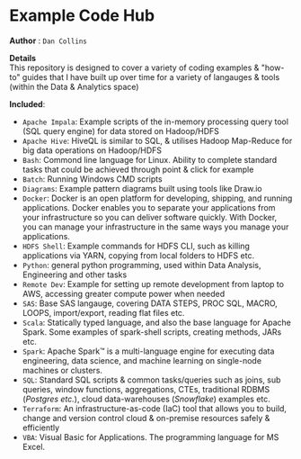# Example Code Hub

**Author** : `Dan Collins`

**Details**<br>
This repository is designed to cover a variety of coding examples & "how-to" guides that I have built up over time for a variety of langauges & tools (within the Data & Analytics space)

**Included**:<br>

- `Apache Impala`: Example scripts of the in-memory processing query tool (SQL query engine) for data stored on Hadoop/HDFS
- `Apache Hive`: HiveQL is similar to SQL, & utilises Hadoop Map-Reduce for big data operations on Hadoop/HDFS
- `Bash`: Commond line language for Linux. Ability to complete standard tasks that could be achieved through point & click for example
- `Batch`: Running Windows CMD scripts
- `Diagrams`: Example pattern diagrams built using tools like Draw.io
- `Docker`: Docker is an open platform for developing, shipping, and running applications. Docker enables you to separate your applications from your infrastructure so you can deliver software quickly. With Docker, you can manage your infrastructure in the same ways you manage your applications.
- `HDFS Shell`: Example commands for HDFS CLI, such as killing applications via YARN, copying from local folders to HDFS etc. 
- `Python`: general python programming, used within Data Analysis, Engineering and other tasks
- `Remote Dev`: Example for setting up remote development from laptop to AWS, accessing greater compute power when needed
- `SAS`: Base SAS langauge, covering DATA STEPS, PROC SQL, MACRO, LOOPS, import/export, reading flat files etc. 
- `Scala`: Statically typed language, and also the base language for Apache Spark. Some examples of spark-shell scripts, creating methods, JARs etc.
- `Spark`: Apache Spark™ is a multi-language engine for executing data engineering, data science, and machine learning on single-node machines or clusters.
- `SQL`: Standard SQL scripts & common tasks/queries such as joins, sub queries, window functions, aggregations, CTEs, traditional RDBMS (*Postgres etc.*), cloud data-warehouses (*Snowflake*) examples etc.
- `Terraform`: An infrastructure-as-code (IaC) tool that allows you to build, change and version control cloud & on-premise resources safely & efficiently
- `VBA`: Visual Basic for Applications. The programming language for MS Excel.
